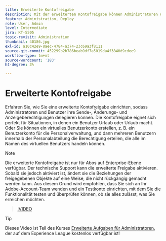 ```yaml
---
title: Erweiterte Kontofreigabe
description: Mit der erweiterten Kontofreigabe können Administratoren und Benutzer ihre Sende-, Änderungs- und Anzeigeberechtigungen delegieren.
feature: Administration, Deploy
role: User, Admin
level: Intermediate
jira: KT-5505
topic-revisit: Administration
thumbnail: 40186.jpg
exl-id: a10c42e9-8aec-4784-a374-23c69a3f8111
source-git-commit: 452299b2b786beab9df7a5019da4f3840d9cdec9
workflow-type: tm+mt
source-wordcount: '183'
ht-degree: 3%

---
```


# Erweiterte Kontofreigabe

Erfahren Sie, wie Sie eine erweiterte Kontofreigabe einrichten, sodass Administratoren und Benutzer ihre Sende-, Änderungs- und Anzeigeberechtigungen delegieren können. Die Kontofreigabe eignet sich perfekt für Situationen, in denen ein Benutzer Urlaub oder Urlaub macht. Oder Sie können ein virtuelles Benutzerkonto erstellen, z. B. ein Benutzerkonto für die Personalverwaltung, und dann mehreren Benutzern innerhalb der Personalabteilung die Berechtigung erteilen, die alle im Namen des virtuellen Benutzers handeln können.

>[!NOTE]
>
>Die erweiterte Kontofreigabe ist nur für Abos auf Enterprise-Ebene verfügbar. Der technische Support kann die erweiterte Freigabe aktivieren. Sobald sie jedoch aktiviert ist, ändert sie die Beziehungen der freigegebenen Objekte auf eine Weise, die nicht rückgängig gemacht werden kann. Aus diesem Grund wird empfohlen, dass Sie sich an Ihr Adobe-Account-Team wenden und ein Testkonto einrichten, mit dem Sie die Funktionalität testen und überprüfen können, ob sie alles zulässt, was Sie erreichen möchten.

>[!VIDEO](https://video.tv.adobe.com/v/40186?quality=12&learn=on&hidetitle=true)

>[!TIP]
>
>Dieses Video ist Teil des Kurses [Erweiterte Aufgaben für Administratoren](https://experienceleague.adobe.com/?recommended=Sign-A-1-2020.1), der auf dem Experience League kostenlos verfügbar ist!
